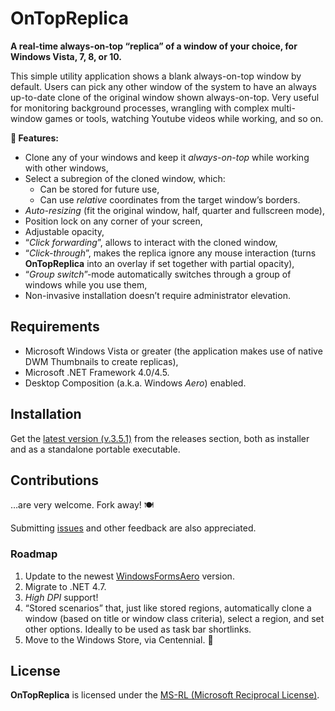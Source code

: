 # OnTopReplica

**A real-time always-on-top “replica” of a window of your choice, for Windows Vista, 7, 8, or 10.**

This simple utility application shows a blank always-on-top window by default.
Users can pick any other window of the system to have an always up-to-date clone of the original window shown always-on-top.
Very useful for monitoring background processes, wrangling with complex multi-window games or tools, watching Youtube videos while working, and so on.

**📢 Features:**

* Clone any of your windows and keep it *always-on-top* while working with other windows,
* Select a subregion of the cloned window, which:
  * Can be stored for future use,
  * Can use *relative* coordinates from the target window’s borders.
* *Auto-resizing* (fit the original window, half, quarter and fullscreen mode),
* Position lock on any corner of your screen,
* Adjustable opacity,
* “*Click forwarding*”, allows to interact with the cloned window,
* “*Click-through*”, makes the replica ignore any mouse interaction (turns **OnTopReplica** into an overlay if set together with partial opacity),
* “*Group switch*”-mode automatically switches through a group of windows while you use them,
* Non-invasive installation doesn’t require administrator elevation.

## Requirements

* Microsoft Windows Vista or greater (the application makes use of native DWM Thumbnails to create replicas),
* Microsoft .NET Framework 4.0/4.5.
* Desktop Composition (a.k.a. Windows *Aero*) enabled.

## Installation

Get the [latest version (v.3.5.1)](https://github.com/paulodeleo/OnTopReplica/releases/tag/v3.5.1) from the releases section, both as installer and as a standalone portable executable.

## Contributions

…are very welcome. Fork away! 🍽️

Submitting [issues](https://github.com/LorenzCK/OnTopReplica/issues) and other feedback are also appreciated.

### Roadmap

1. Update to the newest [WindowsFormsAero](https://github.com/LorenzCK/WindowsFormsAero) version.
1. Migrate to .NET 4.7.
1. *High DPI* support!
1. “Stored scenarios” that, just like stored regions, automatically clone a window (based on title or window class criteria), select a region, and set other options. Ideally to be used as task bar shortlinks.
1. Move to the Windows Store, via Centennial. 🤞

## License

**OnTopReplica** is licensed under the [MS-RL (Microsoft Reciprocal License)](https://github.com/LorenzCK/OnTopReplica/blob/master/LICENSE).
